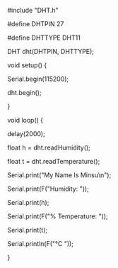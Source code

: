 #include "DHT.h"

#define DHTPIN 27

#define DHTTYPE DHT11

DHT dht(DHTPIN, DHTTYPE);


void setup() {

Serial.begin(115200);

dht.begin();

}

void loop() {

delay(2000);  

float h = dht.readHumidity();

float t = dht.readTemperature();


Serial.print("My Name Is Minsu\n");

Serial.print(F("Humidity: "));

Serial.print(h);

Serial.print(F("% Temperature: "));

Serial.print(t);

Serial.println(F("°C "));

}
